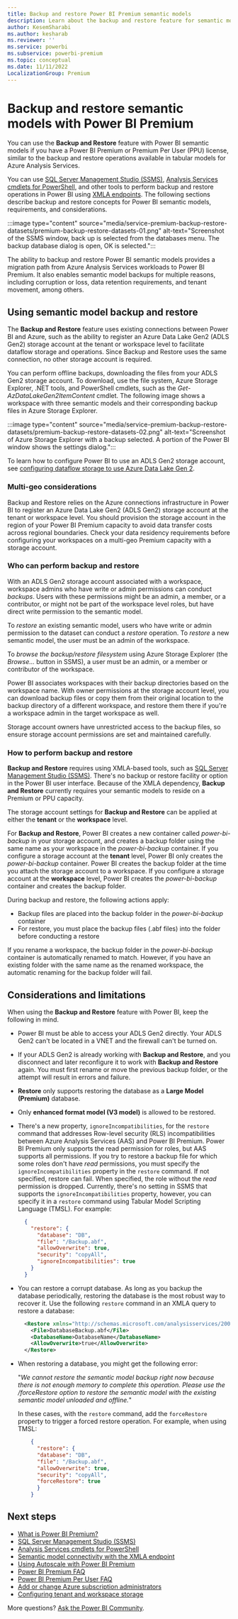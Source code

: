 ```yaml
---
title: Backup and restore Power BI Premium semantic models
description: Learn about the backup and restore feature for semantic models with a Power BI Premium or Premium Per User license.
author: KesemSharabi
ms.author: kesharab
ms.reviewer: ''
ms.service: powerbi
ms.subservice: powerbi-premium
ms.topic: conceptual
ms.date: 11/11/2022
LocalizationGroup: Premium
---
```


# Backup and restore semantic models with Power BI Premium

You can use the **Backup and Restore** feature with Power BI semantic models if you have a Power BI Premium or Premium Per User (PPU) license, similar to the backup and restore operations available in tabular models for Azure Analysis Services.

You can use [SQL Server Management Studio (SSMS)](/sql/ssms/download-sql-server-management-studio-ssms), [Analysis Services cmdlets for PowerShell](https://www.powershellgallery.com/packages/Az.AnalysisServices), and other tools to perform backup and restore operations in Power BI using [XMLA endpoints](service-premium-connect-tools.md). The following sections describe backup and restore concepts for Power BI semantic models, requirements, and considerations.

:::image type="content" source="media/service-premium-backup-restore-datasets/premium-backup-restore-datasets-01.png" alt-text="Screenshot of the SSMS window, back up is selected from the databases menu. The backup database dialog is open, OK is selected.":::

The ability to backup and restore Power BI semantic models provides a migration path from Azure Analysis Services workloads to Power BI Premium. It also enables semantic model backups for multiple reasons, including corruption or loss, data retention requirements, and tenant movement, among others.

## Using semantic model backup and restore

The **Backup and Restore** feature uses existing connections between Power BI and Azure, such as the ability to register an Azure Data Lake Gen2 (ADLS Gen2) storage account at the tenant or workspace level to facilitate dataflow storage and operations. Since Backup and Restore uses the same connection, no other storage account is required.

You can perform offline backups, downloading the files from your ADLS Gen2 storage account. To download, use the file system, Azure Storage Explorer, .NET tools, and PowerShell cmdlets, such as the *Get-AzDataLakeGen2ItemContent* cmdlet. The following image shows a workspace with three semantic models and their corresponding backup files in Azure Storage Explorer.

:::image type="content" source="media/service-premium-backup-restore-datasets/premium-backup-restore-datasets-02.png" alt-text="Screenshot of Azure Storage Explorer with a backup selected. A portion of the Power BI window shows the settings dialog.":::

To learn how to configure Power BI to use an ADLS Gen2 storage account, see [configuring dataflow storage to use Azure Data Lake Gen 2](../transform-model/dataflows/dataflows-azure-data-lake-storage-integration.md).

### Multi-geo considerations

Backup and Restore relies on the Azure connections infrastructure in Power BI to register an Azure Data Lake Gen2 (ADLS Gen2) storage account at the tenant or workspace level. You should provision the storage account in the region of your Power BI Premium capacity to avoid data transfer costs across regional boundaries. Check your data residency requirements before configuring your workspaces on a multi-geo Premium capacity with a storage account.

### Who can perform backup and restore

With an ADLS Gen2 storage account associated with a workspace, workspace admins who have write or admin permissions can conduct *backups*. Users with these permissions might be an admin, a member, or a contributor, or might not be part of the workspace level roles, but have direct write permission to the semantic model.  

To *restore* an existing semantic model, users who have write or admin permission to the dataset can conduct a *restore* operation. To *restore* a new semantic model, the user must be an admin of the workspace.

To *browse the backup/restore filesystem* using Azure Storage Explorer (the *Browse...* button in SSMS), a user must be an admin, or a member or contributor of the workspace.

Power BI associates workspaces with their backup directories based on the workspace name. With owner permissions at the storage account level, you can download backup files or copy them from their original location to the backup directory of a different workspace, and restore them there if you're a workspace admin in the target workspace as well.

Storage account owners have unrestricted access to the backup files, so ensure storage account permissions are set and maintained carefully.

### How to perform backup and restore

**Backup and Restore** requires using XMLA-based tools, such as [SQL Server Management Studio (SSMS)](/sql/ssms/download-sql-server-management-studio-ssms). There's no backup or restore facility or option in the Power BI user interface. Because of the XMLA dependency, **Backup and Restore** currently requires your semantic models to reside on a Premium or PPU capacity.

The storage account settings for **Backup and Restore** can be applied at either the **tenant** or the **workspace** level.

For **Backup and Restore**, Power BI creates a new container called *power-bi-backup* in your storage account, and creates a backup folder using the same name as your workspace in the *power-bi-backup* container. If you configure a storage account at the **tenant** level, Power BI only creates the *power-bi-backup* container. Power BI creates the backup folder at the time you attach the storage account to a workspace. If you configure a storage account at the **workspace** level, Power BI creates the *power-bi-backup* container and creates the backup folder.

During backup and restore, the following actions apply:

* Backup files are placed into the backup folder in the *power-bi-backup* container
* For restore, you must place the backup files (.abf files) into the folder before conducting a restore

If you rename a workspace, the backup folder in the *power-bi-backup* container is automatically renamed to match. However, if you have an existing folder with the same name as the renamed workspace, the automatic renaming for the backup folder will fail. 

## Considerations and limitations

When using the **Backup and Restore** feature with Power BI, keep the following in mind.

* Power BI must be able to access your ADLS Gen2 directly. Your ADLS Gen2 can't be located in a VNET and the firewall can't be turned on.

* If your ADLS Gen2 is already working with **Backup and Restore**, and you disconnect and later reconfigure it to work with **Backup and Restore** again. You must first rename or move the previous backup folder, or the attempt will result in errors and failure.
* **Restore** only supports restoring the database as a **Large Model (Premium)** database.
* Only **enhanced format model (V3 model)** is allowed to be restored.
* There's a new property, `ignoreIncompatibilities`, for the `restore` command that addresses Row-level security (RLS) incompatibilities between Azure Analysis Services (AAS) and Power BI Premium. Power BI Premium only supports the read permission for roles, but AAS supports all permissions. If you try to restore a backup file for which some roles don't have *read* permissions, you must specify the `ignoreIncompatibilities` property in the `restore` command. If not specified, restore can fail. When specified, the role without the *read* permission is dropped. Currently, there's no setting in SSMS that supports the `ignoreIncompatibilities` property, however, you can specify it in a `restore` command using Tabular Model Scripting Language (TMSL). For example:

    ```json
      {
        "restore": {
          "database": "DB",
          "file": "/Backup.abf",
          "allowOverwrite": true,
          "security": "copyAll",
          "ignoreIncompatibilities": true
        }
      }
    ```

* You can restore a corrupt database. As long as you backup the database periodically, restoring the database is the most robust way to recover it. Use the following `restore` command in an XMLA query to restore a database:

    ```xml
      <Restore xmlns="http://schemas.microsoft.com/analysisservices/2003/engine">
        <File>DatabaseBackup.abf</File>
        <DatabaseName>DatabaseName</DatabaseName>
        <AllowOverwrite>true</AllowOverwrite>
      </Restore>
    ```

* When restoring a database, you might get the following error:
 
    "*We cannot restore the semantic model backup right now because there is not enough memory to complete this operation. Please use the /forceRestore option to restore the semantic model with the existing semantic model unloaded and offline.*"

    In these cases, with the `restore` command, add the `forceRestore` property to trigger a forced restore operation. For example, when using TMSL:
    
    ```json
        {
          "restore": {
          "database": "DB",
          "file": "/Backup.abf",
          "allowOverwrite": true,
          "security": "copyAll",
          "forceRestore": true
          }
        }
    ```

## Next steps

* [What is Power BI Premium?](service-premium-what-is.md)
* [SQL Server Management Studio (SSMS)](/sql/ssms/download-sql-server-management-studio-ssms)
* [Analysis Services cmdlets for PowerShell](https://www.powershellgallery.com/packages/Az.AnalysisServices)
* [Semantic model connectivity with the XMLA endpoint](service-premium-connect-tools.md)
* [Using Autoscale with Power BI Premium](service-premium-auto-scale.md)
* [Power BI Premium FAQ](service-premium-faq.yml)
* [Power BI Premium Per User FAQ](service-premium-per-user-faq.yml)
* [Add or change Azure subscription administrators](/azure/cost-management-billing/manage/add-change-subscription-administrator)
* [Configuring tenant and workspace storage](../transform-model/dataflows/dataflows-azure-data-lake-storage-integration.md)

More questions? [Ask the Power BI Community](https://community.powerbi.com/).

